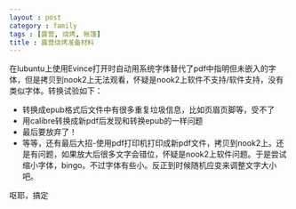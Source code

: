 ```yaml
---
layout : post
category : family
tags : [露营, 烧烤, 帐篷]
title : 露营烧烤准备材料
---
```


在lubuntu上使用Evince打开时自动用系统字体替代了pdf中指明但未嵌入的字体，但是拷贝到nook2上无法观看，怀疑是nook2上软件不支持/软件支持，没有类似字体。转换试验如下：

* 转换成epub格式后文件中有很多重复垃圾信息，比如页眉页脚等，受不了
* 用calibre转换成新pdf后发现和转换epub的一样问题
* 最后要放弃了！
* 等等，还有最后大招-使用pdf打印机打印成新pdf文件，拷贝到nook2上。还是有问题，如果放大后很多文字会错位，怀疑是nook2上软件问题。于是尝试缩小字体，bingo。不过字体有些小。反正到时候随机应变来调整文字大小吧。

呕耶，搞定
